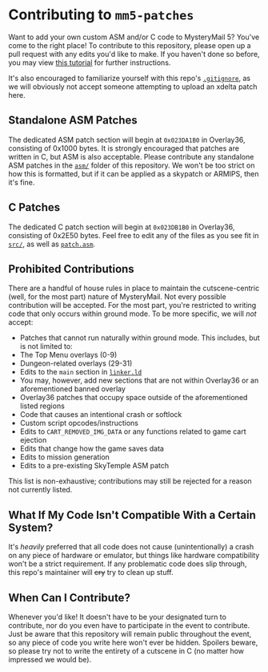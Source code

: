 # Contributing to `mm5-patches`
Want to add your own custom ASM and/or C code to MysteryMail 5? You've come to the right place!
To contribute to this repository, please open up a pull request with any edits you'd like to make. If you haven't done so before, you may view [this tutorial](https://github.com/firstcontributions/first-contributions/blob/main/README.md) for further instructions.

It's also encouraged to familiarize yourself with this repo's [`.gitignore`](.gitignore), as we will obviously not accept someone attempting to upload an xdelta patch here.

## Standalone ASM Patches
The dedicated ASM patch section will begin at `0x023DA1B0` in Overlay36, consisting of 0x1000 bytes. It is strongly encouraged that patches are written in C, but ASM is also acceptable. Please contribute any standalone ASM patches in the [`asm/`](asm/) folder of this repository. We won't be too strict on how this is formatted, but if it can be applied as a skypatch or ARMIPS, then it's fine.

## C Patches
The dedicated C patch section will begin at `0x023DB1B0` in Overlay36, consisting of 0x2E50 bytes. Feel free to edit any of the files as you see fit in [`src/`](src/), as well as [`patch.asm`](patches/patch.asm).

## Prohibited Contributions
There are a handful of house rules in place to maintain the cutscene-centric (well, for the most part) nature of MysteryMail. Not every possible contribution will be accepted. For the most part, you're restricted to writing code that only occurs within ground mode. To be more specific, we will *not* accept:

- Patches that cannot run naturally within ground mode. This includes, but is not limited to:
 - The Top Menu overlays (0-9)
 - Dungeon-related overlays (29-31)
- Edits to the `main` section in [`linker.ld`](linker.ld)
 - You may, however, add new sections that are not within Overlay36 or an aforementioned banned overlay
- Overlay36 patches that occupy space outside of the aforementioned listed regions
- Code that causes an intentional crash or softlock
- Custom script opcodes/instructions
- Edits to `CART_REMOVED_IMG_DATA` or any functions related to game cart ejection
- Edits that change how the game saves data
- Edits to mission generation
- Edits to a pre-existing SkyTemple ASM patch

This list is non-exhaustive; contributions may still be rejected for a reason not currently listed.

## What If My Code Isn't Compatible With a Certain System?
It's *heavily* preferred that all code does not cause (unintentionally) a crash on any piece of hardware or emulator, but things like hardware compatibility won't be a strict requirement. If any problematic code does slip through, this repo's maintainer will ~~cry~~ try to clean up stuff.

## When Can I Contribute?
Whenever you'd like! It doesn't have to be your designated turn to contribute, nor do you even have to participate in the event to contribute. Just be aware that this repository will remain public throughout the event, so any piece of code you write here won't ever be hidden. Spoilers beware, so please try not to write the entirety of a cutscene in C (no matter how impressed we would be).